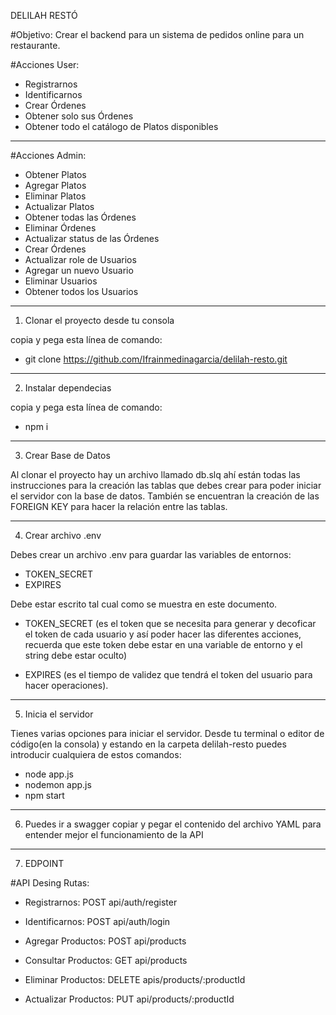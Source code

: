 DELILAH RESTÓ

#Objetivo:
Crear el backend para un sistema de pedidos online para un restaurante.

#Acciones User:
- Registrarnos
- Identificarnos
- Crear Órdenes
- Obtener solo sus Órdenes
- Obtener todo el catálogo de Platos disponibles
----------------------------------------------------------------------------------------------------------

#Acciones Admin:
- Obtener Platos
- Agregar Platos
- Eliminar Platos
- Actualizar Platos
- Obtener todas las Órdenes
- Eliminar Órdenes
- Actualizar status de las Órdenes
- Crear Órdenes
- Actualizar role de Usuarios
- Agregar un nuevo Usuario
- Eliminar Usuarios
- Obtener todos los Usuarios
----------------------------------------------------------------------------------------------------------

1. Clonar el proyecto desde tu consola

copia y pega esta línea de comando:

- git clone https://github.com/Ifrainmedinagarcia/delilah-resto.git

----------------------------------------------------------------------------------------------------------

2. Instalar dependecias

copia y pega esta línea de comando:

- npm i

----------------------------------------------------------------------------------------------------------

3. Crear Base de Datos

Al clonar el proyecto hay un archivo llamado db.slq ahí están 
todas las instrucciones para la creación las tablas que debes 
crear para poder iniciar el servidor con la base de datos. 
También se encuentran la creación de las FOREIGN KEY para 
hacer la relación entre las tablas.

----------------------------------------------------------------------------------------------------------

4. Crear archivo .env

Debes crear un archivo .env para guardar las variables de entornos:

- TOKEN_SECRET
- EXPIRES

Debe estar escrito tal cual como se muestra en este documento.

- TOKEN_SECRET (es el token que se necesita para generar y decoficar 
el token de cada usuario y así poder hacer las diferentes acciones, 
recuerda que este token debe estar en una variable de entorno y el string debe estar oculto)

- EXPIRES (es el tiempo de validez que tendrá el token 
del usuario para hacer operaciones).

----------------------------------------------------------------------------------------------------------

5. Inicia el servidor

Tienes varias opciones para iniciar el servidor. Desde tu terminal o editor de código(en la consola) y estando en la carpeta delilah-resto puedes introducir cualquiera de estos comandos:
   
- node app.js
- nodemon app.js
- npm start

----------------------------------------------------------------------------------------------------------

6. Puedes ir a swagger copiar y pegar el contenido del archivo YAML para entender mejor el funcionamiento de la API

----------------------------------------------------------------------------------------------------------

7. EDPOINT

#API Desing Rutas:

- Registrarnos: POST api/auth/register

- Identificarnos: POST api/auth/login

- Agregar Productos: POST api/products

- Consultar Productos: GET api/products

- Eliminar Productos: DELETE apis/products/:productId

- Actualizar Productos: PUT api/products/:productId
